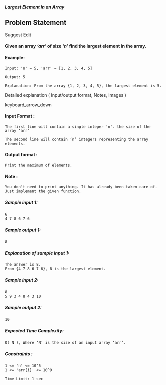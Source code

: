 **_Largest Element in an Array_**

## Problem Statement

Suggest Edit

#### Given an array _**‘arr’**_ of size _**‘n’**_ find the largest element in the array.

#### Example:

    Input: 'n' = 5, 'arr' = [1, 2, 3, 4, 5]

    Output: 5

    Explanation: From the array {1, 2, 3, 4, 5}, the largest element is 5.

Detailed explanation ( Input/output format, Notes, Images )

keyboard_arrow_down

#### Input Format :

    The first line will contain a single integer 'n', the size of the array ‘arr’

    The second line will contain ‘n’ integers representing the array elements.

#### Output format :

    Print the maximum of elements.

#### Note :

    You don't need to print anything. It has already been taken care of. Just implement the given function.

##### Sample input 1:

    6
    4 7 8 6 7 6

##### Sample output 1:

    8

##### Explanation of sample input 1:

    The answer is 8.
    From {4 7 8 6 7 6}, 8 is the largest element.

##### Sample input 2:

    8
    5 9 3 4 8 4 3 10

##### Sample output 2:

    10

##### Expected Time Complexity:

    O( N ), Where ‘N’ is the size of an input array ‘arr’.

##### Constraints :

    1 <= 'n' <= 10^5
    1 <= 'arr[i]' <= 10^9

    Time Limit: 1 sec
